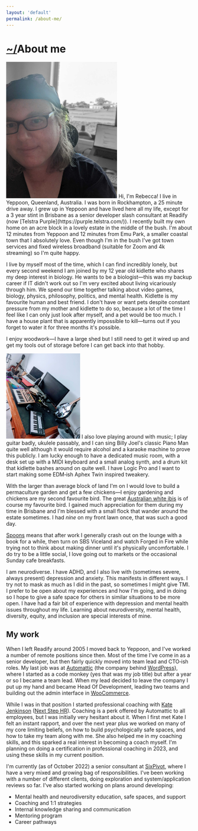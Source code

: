 ```yaml
---
layout: 'default'
permalink: /about-me/
---
```


# [~/](/)About me
<img src="/images/rebecca-scott-portrait.jpg" class="pull-right" style="width:300px;" alt="Self-portrait of Rebecca Scott"/>
Hi, I'm Rebecca! I live in Yeppoon, Queenland, Australia. I was born in Rockhampton, a 25 minute drive away. I grew up in Yeppoon and have lived here all my life, except for a 3 year stint in Brisbane as a senior developer slash consultant at Readify (now [Telstra Purple](https://purple.telstra.com/)). I recently built my own home on an acre block in a lovely estate in the middle of the bush. I'm about 12 minutes from Yeppoon and 12 minutes from Emu Park, a smaller coastal town that I absolutely love. Even though I'm in the bush I've got town services and fixed wireless broadband (suitable for Zoom and 4k streaming) so I'm quite happy.

I live by myself most of the time, which I can find incredibly lonely, but every second weekend I am joined by my 12 year old kidlette who shares my deep interest in biology. He wants to be a biologist—this was my backup career if IT didn't work out so I'm very excited about living vicariously through him. We spend our time together talking about video games, biology, physics, philosophy, politics, and mental health. Kidlette is my favourite human and best friend. I don't have or want pets despite constant pressure from my mother and kidlette to do so, because a lot of the time I feel like I can only just look after myself, and a pet would be too much. I have a house plant that is apparently impossible to kill—turns out if you forget to water it for three months it's possible.

I enjoy woodwork—I have a large shed but I still need to get it wired up and get my tools out of storage before I can get back into that hobby.

<img src="/images/music-room.jpg" class="pull-left" style="width:200px" alt="My music room"/>
I also love playing around with music; I play guitar badly, ukulele passably, and I can sing Billy Joel's classic Piano Man quite well although it would require alcohol and a karaoke machine to prove this publicly. I am lucky enough to have a dedicated music room, with a desk set up with a MIDI keyboard and a small analog synth, and a drum kit that kidlette bashes around on quite well. I have Logic Pro and I want to start making some EDM&#8209;ish Aphex Twin inspired tweakery.

With the larger than average block of land I'm on I would love to build a permaculture garden and get a few chickens—I enjoy gardening and chickens are my second favourite bird. The great [Australian white ibis](https://en.wikipedia.org/wiki/Australian_white_ibis) is of course my favourite bird. I gained much appreciation for them during my time in Brisbane and I'm blessed with a small flock that wander around the estate sometimes. I had _nine_ on my front lawn once, that was such a good day.

[Spoons](https://en.wikipedia.org/wiki/Spoon_theory) means that after work I generally crash out on the lounge with a book for a while, then turn on SBS Viceland and watch Forged in Fire while trying not to think about making dinner until it's physically uncomfortable. I do try to be a little social, I love going out to markets or the occasional Sunday cafe breakfasts.

I am neurodiverse. I have ADHD, and I also live with (sometimes severe, always present) depression and anxiety. This manifests in different ways. I try not to mask as much as I did in the past, so sometimes I might give TMI. I prefer to be open about my experiences and how I'm going, and in doing so I hope to give a safe space for others in similar situations to be more open. I have had a fair bit of experience with depression and mental health issues throughout my life. Learning about neurodiversity, mental health, diversity, equity, and inclusion are special interests of mine.


## My work
When I left Readify around 2005 I moved back to Yeppoon, and I've worked a number of remote positions since then. Most of the time I've come in as a senior developer, but then fairly quickly moved into team lead and CTO&#8209;ish roles. My last job was at [Automattic](https://automattic.com/) (the company behind [WordPress](https://wordpress.org)), where I started as a code monkey (yes that was my job title) but after a year or so I became a team lead. When my lead decided to leave the company I put up my hand and became Head Of Development, leading two teams and building out the admin interface in [WooCommerce](https://woocommerce.com).

While I was in that position I started professional coaching with [Kate Jenkinson](https://www.linkedin.com/in/katejenkinsonnextstephr/) ([Next Step HR](https://nextstephr.co.uk/)). Coaching is a perk offered by Automattic to all employees, but I was initially very hesitant about it. When I first met Kate I felt an instant rapport, and over the next year plus we worked on many of my core limiting beliefs, on how to build psychologically safe spaces, and how to take my team along with me. She also helped me in my coaching skills, and this sparked a real interest in becoming a coach myself. I'm planning on doing a certification in professional coaching in 2023, and using these skills in my current position.

I'm currently (as of October 2022) a senior consultant at [SixPivot](https://www.sixpivot.com.au/), where I have a very mixed and growing bag of responsibilities. I've been working with a number of different clients, doing exploration and system/application reviews so far. I've also started working on plans around developing:

- Mental health and neurodiversity education, safe spaces, and support
- Coaching and 1:1 strategies
- Internal knowledge sharing and communication
- Mentoring program
- Career pathways








